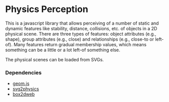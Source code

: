 # Physics Perception #

This is a javascript library that allows perceiving of a number of static and
dynamic features like stability, distance, collisions, etc. of objects in a
2D physical scene. There are three types of features: object attributes (e.g., shape), group attributes (e.g., close) and relationships (e.g., close-to or left-of). Many features return gradual membership values, which means something can be a little or a lot left-of something else.

The physical scenes can be loaded from SVGs.

### Dependencies ###

* [geom.js](https://github.com/eweitnauer/geom.js)
* [svg2physics](https://github.com/eweitnauer/svg2physics)
* [box2dweb](http://box2dweb.googlecode.com)